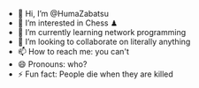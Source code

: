 - 👋 Hi, I’m @HumaZabatsu
- 👀 I’m interested in Chess ♟
- 🌱 I’m currently learning network programming
- 💞️ I’m looking to collaborate on literally anything
- 📫 How to reach me: you can't
- 😄 Pronouns: who?
- ⚡ Fun fact: People die when they are killed

<!---
HumaZabatsu/HumaZabatsu is a ✨ special ✨ repository because its `README.md` (this file) appears on your GitHub profile.
You can click the Preview link to take a look at your changes.
--->
